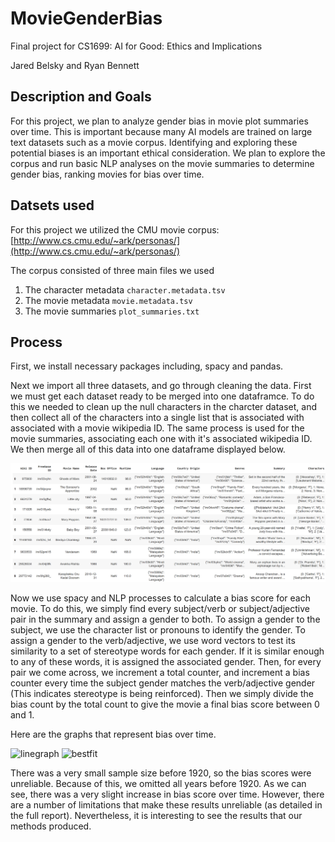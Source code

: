 # MovieGenderBias
Final project for CS1699: AI for Good: Ethics and Implications

Jared Belsky and Ryan Bennett 


## Description and Goals
For this project, we plan to analyze gender bias in movie plot summaries over time. This is important because many AI models are trained on large text datasets such as a movie corpus. Identifying and exploring these potential biases is an important ethical consideration. We plan to explore the corpus and run basic NLP analyses on the movie summaries to determine gender bias, ranking movies for bias over time. 

## Datsets used
For this project we utilized the CMU movie corpus: [http://www.cs.cmu.edu/~ark/personas/](http://www.cs.cmu.edu/~ark/personas/)

The corpus consisted of three main files we used
1. The character metadata `character.metadata.tsv`
2. The movie metadata `movie.metadata.tsv`
3. The movie summaries `plot_summaries.txt`

## Process

First, we install necessary packages including, spacy and pandas.

Next we import all three datasets, and go through cleaning the data. First we must get each dataset ready to be merged into one dataframce. To do this we needed to clean up the null characters in the charcter dataset, and then collect all of the characters into a single list that is associated with associated with a movie wikipedia ID. The same process is used for the movie summaries, associating each one with it's associated wikipedia ID. We then merge all of this data into one dataframe displayed below.

![image](FinalMovieDF.PNG)

Now we use spacy and NLP processes to calculate a bias score for each movie. To do this, we simply find every subject/verb or subject/adjective pair in the summary and assign a gender to both. To assign a gender to the subject, we use the character list or pronouns to identify the gender. To assign a gender to the verb/adjective, we use word vectors to test its similarity to a set of stereotype words for each gender. If it is similar enough to any of these words, it is assigned the associated gender. Then, for every pair we come across, we increment a total counter, and increment a bias counter every time the subject gender matches the verb/adjective gender (This indicates stereotype is being reinforced). Then we simply divide the bias count by the total count to give the movie a final bias score between 0 and 1.

Here are the graphs that represent bias over time.

![linegraph](https://user-images.githubusercontent.com/55956679/164950617-956d6ca7-d519-48ce-8233-c8529e488956.png)
![bestfit](https://user-images.githubusercontent.com/55956679/164950619-d4c00d9f-4ea1-4cb4-964b-df54d1d31a1b.png)

There was a very small sample size before 1920, so the bias scores were unreliable. Because of this, we omitted all years before 1920. As we can see, there was a very slight increase in bias score over time. However, there are a number of limitations that make these results unreliable (as detailed in the full report). Nevertheless, it is interesting to see the results that our methods produced.
